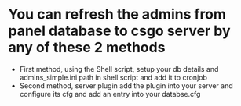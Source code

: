 # You can refresh the admins from panel database to csgo server by any of these 2 methods
- First method, using the Shell script, setup your db details and admins_simple.ini path in shell script and add it to cronjob
- Second method, server plugin add the plugin into your server and configure its cfg and add an entry into your databse.cfg
